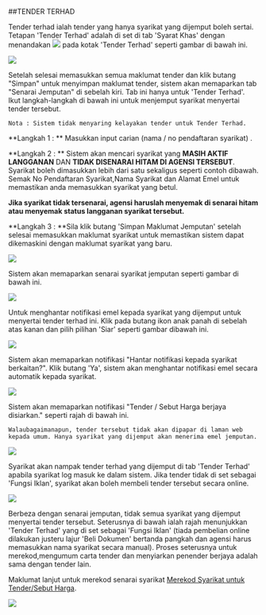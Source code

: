 ##TENDER TERHAD

Tender terhad ialah tender yang hanya syarikat yang dijemput boleh sertai. Tetapan 'Tender Terhad' adalah di set di tab 'Syarat Khas' dengan menandakan ![](/docs/public/content/images/beli/checkbox.png) pada kotak 'Tender Terhad' seperti gambar di bawah ini.

![](/docs/public/content/images/terhad/set.png)

Setelah selesai memasukkan semua maklumat tender dan klik butang "Simpan" untuk menyimpan maklumat tender, sistem akan memaparkan tab "Senarai Jemputan" di sebelah kiri. Tab ini hanya untuk 'Tender Terhad'. Ikut langkah-langkah di bawah ini untuk menjemput syarikat menyertai tender tersebut.

    Nota : Sistem tidak menyaring kelayakan tender untuk Tender Terhad.

**Langkah 1 : ** Masukkan input carian (nama / no pendaftaran syarikat) .

**Langkah 2 : ** Sistem akan mencari syarikat yang **MASIH AKTIF LANGGANAN** DAN **TIDAK DISENARAI HITAM DI AGENSI TERSEBUT**. Syarikat boleh dimasukkan lebih dari satu sekaligus seperti contoh dibawah. Semak No Pendaftaran Syarikat,Nama Syarikat dan Alamat Emel untuk memastikan anda memasukkan syarikat yang betul.

**Jika syarikat tidak tersenarai, agensi haruslah menyemak di senarai hitam atau menyemak status langganan syarikat tersebut.**

**Langkah 3 : **Sila klik butang 'Simpan Maklumat Jemputan' setelah selesai memasukkan maklumat syarikat untuk memastikan sistem dapat dikemaskini dengan maklumat syarikat yang baru.

![](/docs/public/content/images/terhad/rekod_syarikat_jemput.png)

Sistem akan memaparkan senarai syarikat jemputan seperti gambar di bawah ini.

![](/docs/public/content/images/terhad/senarai_terhad.png)

Untuk menghantar notifikasi emel kepada syarikat yang dijemput untuk menyertai tender terhad ini. Klik pada butang ikon anak panah di sebelah atas kanan dan pilih pilihan 'Siar' seperti gambar dibawah ini.

![](/docs/public/content/images/terhad/siar.png)

Sistem akan memaparkan notifikasi "Hantar notifikasi kepada syarikat berkaitan?". Klik butang 'Ya', sistem akan menghantar notifikasi emel secara automatik kepada syarikat.

![](/docs/public/content/images/terhad/hantar_notifikasi.png)

Sistem akan memaparkan notifikasi "Tender / Sebut Harga berjaya disiarkan." seperti rajah di bawah ini.

    Walaubagaimanapun, tender tersebut tidak akan dipapar di laman web kepada umum. Hanya syarikat yang dijemput akan menerima emel jemputan.

![](/docs/public/content/images/terhad/tender_berjaya_siar.png)

Syarikat akan nampak tender terhad yang dijemput di tab 'Tender Terhad' apabila syarikat log masuk ke dalam sistem. Jika tender tidak di set sebagai 'Fungsi Iklan', syarikat akan boleh membeli tender tersebut secara online.

![](/docs/public/content/images/terhad/syarikat_nampak.png)

Berbeza dengan senarai jemputan, tidak semua syarikat yang dijemput menyertai tender tersebut. Seterusnya di bawah ialah rajah menunjukkan 'Tender Terhad' yang di set sebagai 'Fungsi Iklan' (tiada pembelian online dilakukan justeru lajur 'Beli Dokumen' bertanda pangkah dan agensi harus memasukkan nama syarikat secara manual). Proses seterusnya untuk merekod,mengumum carta tender dan menyiarkan penender berjaya adalah sama dengan tender lain.

Maklumat lanjut untuk merekod senarai syarikat [Merekod Syarikat untuk Tender/Sebut Harga](/manuals/rekod).

![](/docs/public/content/images/terhad/syarikat_sertai.png)


